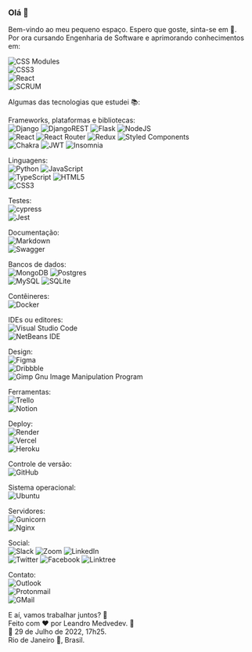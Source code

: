 ### Olá 👋

<!--
**LeandroMedvedev/LeandroMedvedev** is a ✨ _special_ ✨ repository because its `README.md` (this file) appears on your GitHub profile.

Here are some ideas to get you started:

- 🔭 I’m currently working on ...
- 🌱 I’m currently learning ...
- 👯 I’m looking to collaborate on ...
- 🤔 I’m looking for help with ...
- 💬 Ask me about ...
- 📫 How to reach me: ...
- 😄 Pronouns: ...
- ⚡ Fun fact: ...
-->

Bem-vindo ao meu pequeno espaço. Espero que goste, sinta-se em :house_with_garden:.    
Por ora cursando Engenharia de Software e aprimorando conhecimentos em:  

![CSS Modules](https://img.shields.io/badge/CSS%20Modules-1572B6?style=plastic&logo=css3&logoColor=white)  
![CSS3](https://img.shields.io/badge/CSS3-1572B6?style=plastic&logo=css3&logoColor=white)   
![React](https://img.shields.io/badge/React-282C34?style=plastic&logo=react&logoColor=61DAFB)  
![SCRUM](https://img.shields.io/badge/SCRUM-FFAC45?style=plastic&logo=scrum&logoColor=white)  
 
Algumas das tecnologias que estudei :books::  

Frameworks, plataformas e bibliotecas:  
![Django](https://img.shields.io/badge/Django-%23092E20.svg?style=plastic&logo=django&logoColor=white)  ![DjangoREST](https://img.shields.io/badge/Django%20REST%20framework-ff1709?style=plastic&logo=django&logoColor=white&color=ff1709&labelColor=gray)  ![Flask](https://img.shields.io/badge/Flask-%23000.svg?style=plastic&logo=flask&logoColor=white)  ![NodeJS](https://img.shields.io/badge/Node.js-417E38?style=plastic&logo=node.js&logoColor=white)  
![React](https://img.shields.io/badge/React-%23282C34.svg?style=plastic&logo=react&logoColor=%2361DAFB)  ![React Router](https://img.shields.io/badge/React_Router-CA4245?style=plastic&logo=react-router&logoColor=white)  ![Redux](https://img.shields.io/badge/Redux-%23593d88.svg?style=plastic&logo=redux&logoColor=white)  ![Styled Components](https://img.shields.io/badge/styled--components-BF4F74?style=plastic&logo=styled-components&logoColor=white)  
![Chakra](https://img.shields.io/badge/Chakra%20UI-%232C7A7B.svg?style=plastic&logo=chakraui&logoColor=white)  ![JWT](https://img.shields.io/badge/JWT-000000?style=plastic&logo=jsonwebtokens&logoColor=white)  ![Insomnia](https://img.shields.io/badge/Insomnia-black?style=plastic&logo=insomnia&logoColor=5849BE)  

Linguagens:  
![Python](https://img.shields.io/badge/Python-407DAE?style=plastic&logo=python&logoColor=ffd949)  ![JavaScript](https://img.shields.io/badge/JavaScript-%23323330.svg?style=plastic&logo=javascript&logoColor=%23F7DF1E)  
![TypeScript](https://img.shields.io/badge/TypeScript-%23007ACC.svg?style=plastic&logo=typescript&logoColor=white)  ![HTML5](https://img.shields.io/badge/HTML5-%23E34F26.svg?style=plastic&logo=html5&logoColor=white)  
![CSS3](https://img.shields.io/badge/CSS3-%231572B6.svg?style=plastic&logo=css3&logoColor=white)  

Testes:  
![cypress](https://img.shields.io/badge/Cypress-%23E5E5E5?style=plastic&logo=cypress&logoColor=058a5e)  
![Jest](https://img.shields.io/badge/Jest-%23C21325?style=plastic&logo=jest&logoColor=white)  

Documentação:  
![Markdown](https://img.shields.io/badge/Markdown-%23000000.svg?style=plastic&logo=markdown&logoColor=white)   
![Swagger](https://img.shields.io/badge/Swagger-%23Clojure?style=plastic&logo=swagger&logoColor=white)  

Bancos de dados:  
![MongoDB](https://img.shields.io/badge/MongoDB-%23001E2B.svg?style=plastic&logo=mongodb&logoColor=00ED64)  ![Postgres](https://img.shields.io/badge/PostgreSQL-%23336791.svg?style=plastic&logo=postgresql&logoColor=white)  
![MySQL](https://img.shields.io/badge/MySQL-%233E6E93.svg?style=plastic&logo=mysql&logoColor=F29111)  ![SQLite](https://img.shields.io/badge/SQLite-%23044A5C.svg?style=plastic&logo=sqlite&logoColor=249AD4)  

Contêineres:  
![Docker](https://img.shields.io/badge/Docker-%231D63ED.svg?style=plastic&logo=docker&logoColor=white)  

IDEs ou editores:  
![Visual Studio Code](https://img.shields.io/badge/Visual_Studio_Code-0078d7?style=plastic&logo=visual-studio-code&logoColor=white)  
![NetBeans IDE](https://img.shields.io/badge/NetBeansIDE-C74634.svg?style=plastic&logo=apache-netbeans-ide&logoColor=white)

Design:  
![Figma](https://img.shields.io/badge/Figma-%23F24E1E.svg?style=plastic&logo=figma&logoColor=white)  
![Dribbble](https://img.shields.io/badge/Dribbble-EA4C89?style=plastic&logo=dribbble&logoColor=white)  
![Gimp Gnu Image Manipulation Program](https://img.shields.io/badge/Gimp-39352A?style=plastic&logo=gimp&logoColor=FFFFFF)  


Ferramentas:  
![Trello](https://img.shields.io/badge/Trello-%23026AA7.svg?style=plastic&logo=Trello&logoColor=white)  
![Notion](https://img.shields.io/badge/Notion-%23000000.svg?style=plastic&logo=notion&logoColor=white)  

Deploy:  
![Render](https://img.shields.io/badge/Render-%23430098.svg?style=plastic&logo=render&logoColor=white)  
![Vercel](https://img.shields.io/badge/Vercel-%23000000.svg?style=plastic&logo=vercel&logoColor=white)  
![Heroku](https://img.shields.io/badge/Heroku-%23430098.svg?style=plastic&logo=heroku&logoColor=white)  

Controle de versão:  
![GitHub](https://img.shields.io/badge/GitHub-%23121011.svg?style=plastic&logo=github&logoColor=white)  

Sistema operacional:  
![Ubuntu](https://img.shields.io/badge/Ubuntu-E95420?style=plastic&logo=ubuntu&logoColor=white)  

Servidores:  
![Gunicorn](https://img.shields.io/badge/Gunicorn-%298729.svg?style=plastic&logo=gunicorn&logoColor=white)  
![Nginx](https://img.shields.io/badge/Nginx-%23009639.svg?style=plastic&logo=nginx&logoColor=white)  

Social:  
![Slack](https://img.shields.io/badge/Slack-4A154B?style=plastic&logo=slack&logoColor=white)  ![Zoom](https://img.shields.io/badge/Zoom-2D8CFF?style=plastic&logo=zoom&logoColor=white)  ![LinkedIn](https://img.shields.io/badge/LinkedIn-%230077B5.svg?style=plastic&logo=linkedin&logoColor=white)  
![Twitter](https://img.shields.io/badge/Twitter-%231DA1F2.svg?style=plastic&logo=Twitter&logoColor=white)  ![Facebook](https://img.shields.io/badge/Facebook-%231877F2.svg?style=plastic&logo=Facebook&logoColor=white)  ![Linktree](https://img.shields.io/badge/Linktree-1de9b6?style=plastic&logo=linktree&logoColor=white)  

Contato:  
![Outlook](https://img.shields.io/badge/Microsoft_Outlook-0078D4?style=plastic&logo=microsoft-outlook&logoColor=white)  
![Protonmail](https://img.shields.io/badge/ProtonMail-8B89CC?style=plastic&logo=protonmail&logoColor=white)  
![GMail](https://img.shields.io/badge/Gmail-D14836?style=plastic&logo=gmail&logoColor=white)    
 

E aí, vamos trabalhar juntos? :bow:  
Feito com :heart: por Leandro Medvedev. 🙋  
:calendar: 29 de Julho de 2022, 17h25.    
Rio de Janeiro :city_sunrise:, Brasil.  
